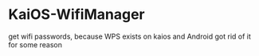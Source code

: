 # KaiOS-WifiManager
get wifi passwords, because WPS exists on kaios and Android got rid of it for some reason

